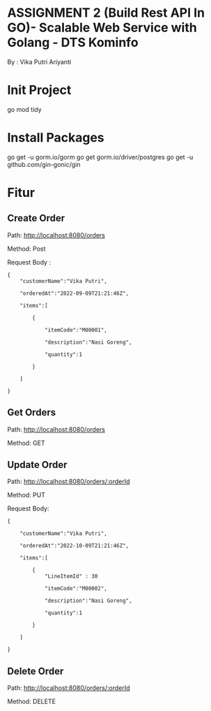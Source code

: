 # ASSIGNMENT 2 (Build Rest API In GO)- Scalable Web Service with Golang - DTS Kominfo
By : Vika Putri Ariyanti

# Init Project
go mod tidy

# Install Packages
go get -u gorm.io/gorm
go get gorm.io/driver/postgres
go get -u github.com/gin-gonic/gin 

# Fitur
## Create Order
Path: [http://localhost:8080/orders ](http://localhost:8080/orders)

Method: Post 

Request Body :

```
{ 
    "customerName":"Vika Putri",
    
    "orderedAt":"2022-09-09T21:21:46Z",
    
    "items":[
    
        {
        
            "itemCode":"M00001",
            
            "description":"Nasi Goreng",
            
            "quantity":1
            
        }
        
    ]
    
}
```

## Get Orders
Path: [http://localhost:8080/orders ](http://localhost:8080/orders)

Method: GET

## Update Order
Path: [http://localhost:8080/orders/:orderId ](http://localhost:8080/orders/:orderId)

Method:  PUT 

Request Body:

```
{

    "customerName":"Vika Putri",
    
    "orderedAt":"2022-10-09T21:21:46Z",
    
    "items":[
    
        {
            "LineItemId" : 30
        
            "itemCode":"M00002",
            
            "description":"Nasi Goreng",
            
            "quantity":1
            
        }
        
    ]
    
}
```

## Delete Order
Path: [http://localhost:8080/orders/:orderId ](http://localhost:8080/orders/:orderId)

Method: DELETE
